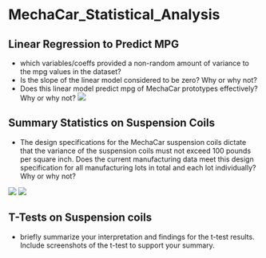 # MechaCar_Statistical_Analysis

## Linear Regression to Predict MPG

- which variables/coeffs provided a non-random amount of variance to the mpg values in the dataset?
- Is the slope of the linear model considered to be zero? Why or why not?
- Does this linear model predict mpg of MechaCar prototypes effectively? Why or why not?
![](Resources/mpg_linreg)


## Summary Statistics on Suspension Coils

- The design specifications for the MechaCar suspension coils dictate that the variance of the suspension coils must not exceed 100 pounds per square inch. Does the current manufacturing data meet this design specification for all manufacturing lots in total and each lot individually? Why or why not?

![](Resources/lot_summary)
![](Resources/total_summary)


## T-Tests on Suspension coils
- briefly summarize your interpretation and findings for the t-test results. Include screenshots of the t-test to support your summary.
